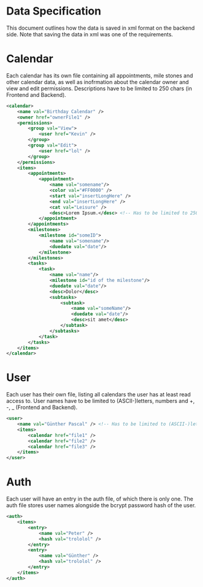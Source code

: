 # Data Specification

This document outlines how the data is saved in xml format on the backend side. Note that saving the data in xml was one of the requirements. 

# Calendar 

Each calendar has its own file containing all appointments, mile stones and other calendar data, as well as inofrmation about the calendar owner and view and edit permissions.
Descriptions have to be limited to 250 chars (in Frontend and Backend). 

```xml
<calendar>
    <name val="Birthday Calendar" />
    <owner href="ownerFile1" />
    <permissions>
        <group val="View">
            <user href="Kevin" />
        </group>
        <group val="Edit">
            <user href="lol" />
        </group>
    </permissions>
    <items>
        <appointments>
            <appointment>
                <name val="somename"/>
                <color val="#FF0000" />
                <start val="insertLongHere" />
                <end val="insertLongHere" />
                <cat val="Leisure" />
                <desc>Lorem Ipsum.</desc> <!-- Has to be limited to 250 chars (in Frontend and Backend) -->
            </appointment>
        </appointments>
        <milestones>
            <milestone id="someID">
                <name val="somename"/>
                <duedate val="date"/>
            </milestone>
        </milestones>
        <tasks>
            <task>
                <name val="name"/>
                <milestone id="id of the milestone"/>
                <duedate val="date"/>
                <desc>Dolor</desc>
                <subtasks>
                    <subtask>
                        <name val="someName"/>
                        <duedate val="date"/>
                        <desc>sit amet</desc>
                    </subtask>
                </subtasks>
            </task>
        </tasks>
    </items>
</calendar>
```

# User 

Each user has their own file, listing all calendars the user has at least read access to. 
User names have to be limited to (ASCII-)letters, numbers and +, -, _ (Frontend and Backend).

```xml
<user>
    <name val="Günther Pascal" /> <!-- Has to be limited to (ASCII-)letters, numbers and +, -, _ (FE and BE)-->
    <items>
        <calendar href="file1" />
        <calendar href="file2" />
        <calendar href="file3" />
    </items>
</user>
```

# Auth 

Each user will have an entry in the auth file, of which there is only one. The auth file stores user names alongside the bcrypt password hash of the user. 

```xml
<auth>
    <items>
        <entry>
            <name val="Peter" />
            <hash val="trololol" />
        </entry>
        <entry>
            <name val="Günther" />
            <hash val="trololol" />
        </entry>
    </items>
</auth>
```
